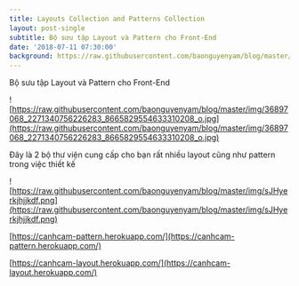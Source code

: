 ```yaml
---
title: Layouts Collection and Patterns Collection
layout: post-single
subtitle: Bộ sưu tập Layout và Pattern cho Front-End
date: '2018-07-11 07:30:00'
background: https://raw.githubusercontent.com/baonguyenyam/blog/master/img/36897068_2271340756226283_8665829554633310208_o.jpg
---
```


Bộ sưu tập Layout và Pattern cho Front-End

![https://raw.githubusercontent.com/baonguyenyam/blog/master/img/36897068_2271340756226283_8665829554633310208_o.jpg](https://raw.githubusercontent.com/baonguyenyam/blog/master/img/36897068_2271340756226283_8665829554633310208_o.jpg)

Đây là 2 bộ thư viện cung cấp cho bạn rất nhiều layout cũng như pattern trong việc thiết kế 

![https://raw.githubusercontent.com/baonguyenyam/blog/master/img/sJHyerkjhjjkdf.png](https://raw.githubusercontent.com/baonguyenyam/blog/master/img/sJHyerkjhjjkdf.png)

[https://canhcam-pattern.herokuapp.com/](https://canhcam-pattern.herokuapp.com/)

[https://canhcam-layout.herokuapp.com/](https://canhcam-layout.herokuapp.com/)
